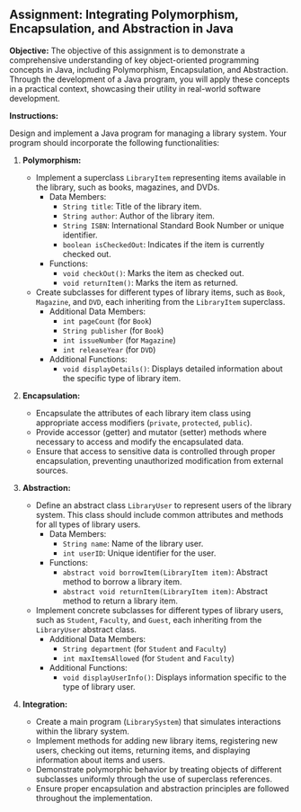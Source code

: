 ## Assignment: Integrating Polymorphism, Encapsulation, and Abstraction in Java

**Objective:** The objective of this assignment is to demonstrate a comprehensive understanding of key object-oriented programming concepts in Java, including Polymorphism, Encapsulation, and Abstraction. Through the development of a Java program, you will apply these concepts in a practical context, showcasing their utility in real-world software development.

**Instructions:**

Design and implement a Java program for managing a library system. Your program should incorporate the following functionalities:

1. **Polymorphism:**
    - Implement a superclass `LibraryItem` representing items available in the library, such as books, magazines, and DVDs.
        - Data Members:
            - `String title`: Title of the library item.
            - `String author`: Author of the library item.
            - `String ISBN`: International Standard Book Number or unique identifier.
            - `boolean isCheckedOut`: Indicates if the item is currently checked out.
        - Functions:
            - `void checkOut()`: Marks the item as checked out.
            - `void returnItem()`: Marks the item as returned.
    - Create subclasses for different types of library items, such as `Book`, `Magazine`, and `DVD`, each inheriting from the `LibraryItem` superclass.
        - Additional Data Members:
            - `int pageCount` (for `Book`)
            - `String publisher` (for `Book`)
            - `int issueNumber` (for `Magazine`)
            - `int releaseYear` (for `DVD`)
        - Additional Functions:
            - `void displayDetails()`: Displays detailed information about the specific type of library item.

2. **Encapsulation:**
    - Encapsulate the attributes of each library item class using appropriate access modifiers (`private`, `protected`, `public`).
    - Provide accessor (getter) and mutator (setter) methods where necessary to access and modify the encapsulated data.
    - Ensure that access to sensitive data is controlled through proper encapsulation, preventing unauthorized modification from external sources.

3. **Abstraction:**
    - Define an abstract class `LibraryUser` to represent users of the library system. This class should include common attributes and methods for all types of library users.
        - Data Members:
            - `String name`: Name of the library user.
            - `int userID`: Unique identifier for the user.
        - Functions:
            - `abstract void borrowItem(LibraryItem item)`: Abstract method to borrow a library item.
            - `abstract void returnItem(LibraryItem item)`: Abstract method to return a library item.
    - Implement concrete subclasses for different types of library users, such as `Student`, `Faculty`, and `Guest`, each inheriting from the `LibraryUser` abstract class.
        - Additional Data Members:
            - `String department` (for `Student` and `Faculty`)
            - `int maxItemsAllowed` (for `Student` and `Faculty`)
        - Additional Functions:
            - `void displayUserInfo()`: Displays information specific to the type of library user.

4. **Integration:**
    - Create a main program (`LibrarySystem`) that simulates interactions within the library system.
    - Implement methods for adding new library items, registering new users, checking out items, returning items, and displaying information about items and users.
    - Demonstrate polymorphic behavior by treating objects of different subclasses uniformly through the use of superclass references.
    - Ensure proper encapsulation and abstraction principles are followed throughout the implementation.
